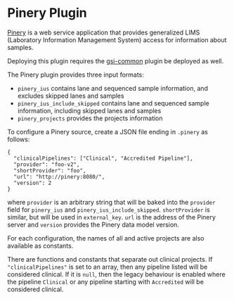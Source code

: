 # Pinery Plugin
[Pinery](http://github.com/oicr-gsi/pinery) is a web service application that
provides generalized LIMS (Laboratory Information Management System) access for information about samples.

Deploying this plugin requires the [gsi-common](../plugin-gsi-common/README.md) plugin be deployed as well.

The Pinery plugin provides three input formats:

- `pinery_ius` contains lane and sequenced sample information, and excludes 
   skipped lanes and samples
- `pinery_ius_include_skipped` contains lane and sequenced sample information, including 
   skipped lanes and samples
- `pinery_projects` provides the projects information

To configure a Pinery source, create a JSON file ending in `.pinery` as follows:

    {
      "clinicalPipelines": ["Clinical", "Accredited Pipeline"],
      "provider": "foo-v2",
      "shortProvider": "foo",
      "url": "http://pinery:8080/",
      "version": 2
    }

where `provider` is an arbitrary string that will be baked into the
`provider` field for `pinery_ius` and `pinery_ius_include_skipped`. `shortProvider` is 
similar, but will be used in `external_key`. `url` is the address of the Pinery
server and `version` provides the Pinery data model version.

For each configuration, the names of all and active projects are also available
as constants.

There are functions and constants that separate out clinical projects. If `"clinicalPipelines"` is
set to an array, then any pipeline listed will be considered clinical. If it is `null`, then the
legacy behaviour is enabled where the pipeline `Clinical` or any pipeline starting with `Accredited`
will be considered clinical.
